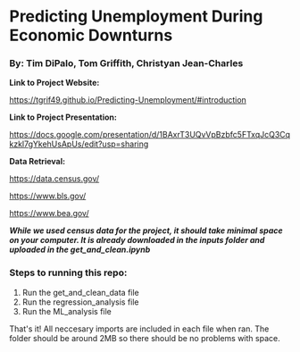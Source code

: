 # Predicting Unemployment During Economic Downturns 
### By: Tim DiPalo, Tom Griffith, Christyan Jean-Charles  

**Link to Project Website:**

https://tgrif49.github.io/Predicting-Unemployment/#introduction

**Link to Project Presentation:**

https://docs.google.com/presentation/d/1BAxrT3UQvVpBzbfc5FTxqJcQ3Cqkzkl7gYkehUsApUs/edit?usp=sharing 

**Data Retrieval:** 


https://data.census.gov/ 

https://www.bls.gov/

https://www.bea.gov/

***While we used census data for the project, it should take minimal space on your computer. It is already downloaded in the inputs folder and uploaded in the get_and_clean.ipynb***  

### Steps to running this repo: 
1. Run the get_and_clean_data file 
1. Run the regression_analysis file 
1. Run the ML_analysis file 

That's it! All neccesary imports are included in each file when ran. The folder should be around 2MB so there should be no problems with space.  

